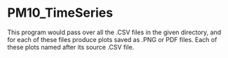 # PM10_TimeSeries
This program would pass over all the .CSV files in the given directory, and for each of these files produce plots saved as .PNG or PDF files. Each of these plots named after its source .CSV file.
